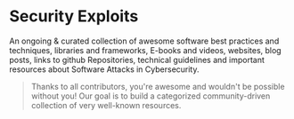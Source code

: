 # Security Exploits


An ongoing & curated collection of awesome software best practices and techniques, libraries and frameworks, E-books and videos, websites, blog posts, links to github Repositories, technical guidelines and important resources about  Software Attacks in Cybersecurity.
> Thanks to all contributors, you're awesome and wouldn't be possible without you! Our goal is to build a categorized community-driven collection of very well-known resources.
